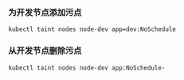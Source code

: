 ### 为开发节点添加污点
```
kubectl taint nodes node-dev app=dev:NoSchedule
```
### 从开发节点删除污点
```
kubectl taint nodes node-dev app:NoSchedule-
```